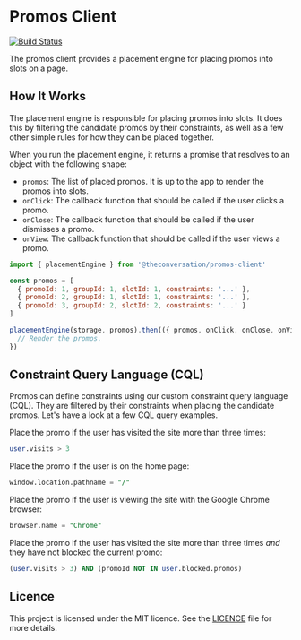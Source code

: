 # Promos Client

[![Build Status](https://travis-ci.com/conversation/promos-client.svg?branch=master)](https://travis-ci.com/conversation/promos-client)

The promos client provides a placement engine for placing promos into slots on a page.

## How It Works

The placement engine is responsible for placing promos into slots. It does this by filtering the candidate promos by their constraints, as well as a few other simple rules for how they can be placed together.


When you run the placement engine, it returns a promise that resolves to an object with the following shape:

- `promos`: The list of placed promos. It is up to the app to render the promos into slots.
- `onClick`: The callback function that should be called if the user clicks a promo.
- `onClose`: The callback function that should be called if the user dismisses a promo.
- `onView`: The callback function that should be called if the user views a promo.

```js
import { placementEngine } from '@theconversation/promos-client'

const promos = [
  { promoId: 1, groupId: 1, slotId: 1, constraints: '...' },
  { promoId: 2, groupId: 1, slotId: 1, constraints: '...' },
  { promoId: 3, groupId: 2, slotId: 2, constraints: '...' }
]

placementEngine(storage, promos).then(({ promos, onClick, onClose, onView }) => {
  // Render the promos.
})
```

## Constraint Query Language (CQL)

Promos can define constraints using our custom constraint query language (CQL). They are filtered by their constraints when placing the candidate promos. Let's have a look at a few CQL query examples.

Place the promo if the user has visited the site more than three times:

```sql
user.visits > 3
```

Place the promo if the user is on the home page:

```sql
window.location.pathname = "/"
```

Place the promo if the user is viewing the site with the Google Chrome browser:

```sql
browser.name = "Chrome"
```

Place the promo if the user has visited the site more than three times _and_ they have not blocked the current promo:

```sql
(user.visits > 3) AND (promoId NOT IN user.blocked.promos)
```

## Licence

This project is licensed under the MIT licence. See the [LICENCE](https://github.com/conversation/promos-client/blob/master/LICENCE.md) file for more details.
